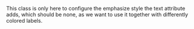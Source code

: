 This class is only here to configure the emphasize style the text attribute adds, which should be none, as we want to use it together with differently colored labels.